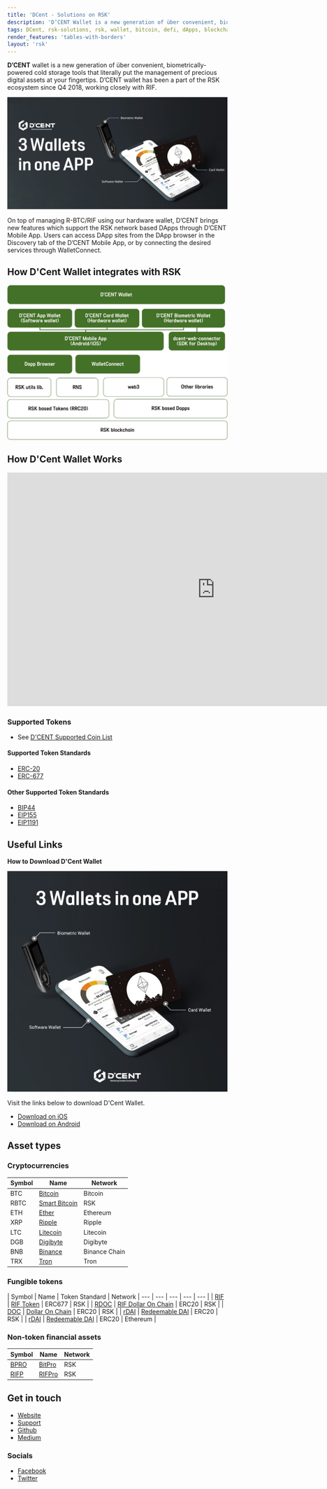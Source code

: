 ```yaml
---
title: 'DCent - Solutions on RSK'
description: 'D’CENT Wallet is a new generation of über convenient, biometrically-powered cold storage tools that literally put the management of precious digital assets at your fingertips.'
tags: DCent, rsk-solutions, rsk, wallet, bitcoin, defi, dApps, blockchain, cryptowallet
render_features: 'tables-with-borders'
layout: 'rsk'
---
```


**D’CENT** wallet is a new generation of über convenient, biometrically-powered cold storage tools that literally put the management of precious digital assets at your fingertips. D’CENT wallet has been a part of the RSK ecosystem since Q4 2018, working closely with RIF.


![DCent Wallet- BannerImage](/assets/img/solutions/DCentWallet/DCent_BannerImage.jpg)


On top of managing R-BTC/RIF using our hardware wallet, D’CENT brings new features which support the RSK network based DApps through D’CENT Mobile App. Users can access DApp sites from the DApp browser in the Discovery tab of the D’CENT Mobile App, or by connecting the desired services through WalletConnect.

## How D'Cent Wallet integrates with RSK

![DCentWallet-RSK-Integrations](/assets/img/solutions/DCentWallet/DCent_IntegrationDiagram.jpg)

## How D'Cent Wallet Works

<div class="video-container">
  <iframe width="949" height="534" src="https://www.youtube.com/embed/playlist?list=PLDzM6dqvMXTpQnL63gzxt-aKW16Zq81n0" frameborder="0" allow="accelerometer; autoplay; encrypted-media; gyroscope; picture-in-picture" allowfullscreen></iframe>
</div>

### Supported Tokens

- See [D'CENT Supported Coin List](https://dcentwallet.com/SupportedCoin)

#### Supported Token Standards

- [ERC-20](https://github.com/ethereum/EIPs/issues/20)
- [ERC-677](https://github.com/ethereum/EIPs/issues/677)


#### Other Supported Token Standards

- [BIP44](https://github.com/bitcoin/bips/blob/master/bip-0044.mediawiki)
- [EIP155](https://github.com/ethereum/EIPs/blob/master/EIPS/eip-155.md)
- [EIP1191](https://github.com/ethereum/EIPs/blob/master/EIPS/eip-1191.md)

## Useful Links

**How to Download D'Cent Wallet**

![DCentWallet - Image](/assets/img/solutions/DCentWallet/DCent_BannerImage2.jpg)

Visit the links below to download D'Cent Wallet.

- [Download on iOS]( https://apps.apple.com/kr/app/dcent-hardware-wallet/id1447206611)
- [Download on Android](https://play.google.com/store/apps/details?id=com.kr.iotrust.dcent.wallet&utm_source=developers_rsk_co)
 
## Asset types

### Cryptocurrencies

| Symbol | Name | Network |
| --- | --- | --- |
| BTC | [Bitcoin](https://bitcoin.org/bitcoin.pdf) | Bitcoin |
| RBTC | [Smart Bitcoin](https://developers.rsk.co/rsk/rbtc/) | RSK |
| ETH | [Ether](https://ethereum.org/en/eth/) | Ethereum |
| XRP | [Ripple](https://ripple.com/xrp/) | Ripple |
| LTC | [Litecoin](https://litecoin.com/en/) | Litecoin |
| DGB | [Digibyte](https://digibyte.io/en/#currency) | Digibyte |
| BNB | [Binance](https://www.binance.com/en/bnb) | Binance Chain |
| TRX | [Tron](https://tron.network/trx?lng=en) | Tron |


### Fungible tokens

| Symbol | Name | Token Standard | Network
| --- | --- | --- | --- | --- |
| [RIF](https://explorer.rsk.co/address/0x2acc95758f8b5f583470ba265eb685a8f45fc9d5) | [RIF Token](https://developers.rsk.co/rif/token/) | ERC677 | RSK |
| [RDOC](https://explorer.rsk.co/address/0x2d919f19d4892381d58edebeca66d5642cef1a1f) | [RIF Dollar On Chain](https://moneyonchain.com/rif-dollar/) | ERC20 | RSK |
| [DOC](https://explorer.rsk.co/address/0x809c4db849948bfa6cb84501e5a7b5c9da8fc555) | [Dollar On Chain](https://moneyonchain.com/doc-bitcoin-stablecoin/) | ERC20 | RSK |
| [rDAI](https://explorer.rsk.co/address/0x6b1a73d547f4009a26b8485b63d7015d248ad406) | [Redeemable DAI](https://rdai.money/) | ERC20 | RSK |
| [rDAI](https://etherscan.io/token/0x261b45d85ccfeabb11f022eba346ee8d1cd488c0) | [Redeemable DAI](https://rdai.money/) | ERC20 | Ethereum |

### Non-token financial assets

| Symbol | Name | Network
| --- | --- | --- |
| [BPRO](https://explorer.rsk.co/address/0x440cd83c160de5c96ddb20246815ea44c7abbca8) | [BitPro](https://moneyonchain.com/bpro-income-for-bitcoin-holders/) | RSK
| [RIFP](https://explorer.rsk.co/address/0xf4d27c56595ed59b66cc7f03cff5193e4bd74a61) | [RIFPro](https://rif.moneyonchain.com/metrics) | RSK

## Get in touch

- [Website](https://dcentwallet.com/)
- [Support](https://dcentwallet.com/support/Questions)
- [Github](https://github.com/DcentWallet)
- [Medium](https://medium.com/dcentwallet)

### Socials

- [Facebook](https://www.facebook.com/DcentWalletGlobal)
- [Twitter](https://twitter.com/DCENTwallets)
